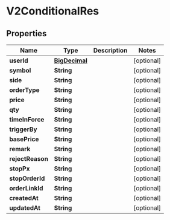 
# V2ConditionalRes

## Properties
Name | Type | Description | Notes
------------ | ------------- | ------------- | -------------
**userId** | [**BigDecimal**](BigDecimal.md) |  |  [optional]
**symbol** | **String** |  |  [optional]
**side** | **String** |  |  [optional]
**orderType** | **String** |  |  [optional]
**price** | **String** |  |  [optional]
**qty** | **String** |  |  [optional]
**timeInForce** | **String** |  |  [optional]
**triggerBy** | **String** |  |  [optional]
**basePrice** | **String** |  |  [optional]
**remark** | **String** |  |  [optional]
**rejectReason** | **String** |  |  [optional]
**stopPx** | **String** |  |  [optional]
**stopOrderId** | **String** |  |  [optional]
**orderLinkId** | **String** |  |  [optional]
**createdAt** | **String** |  |  [optional]
**updatedAt** | **String** |  |  [optional]



